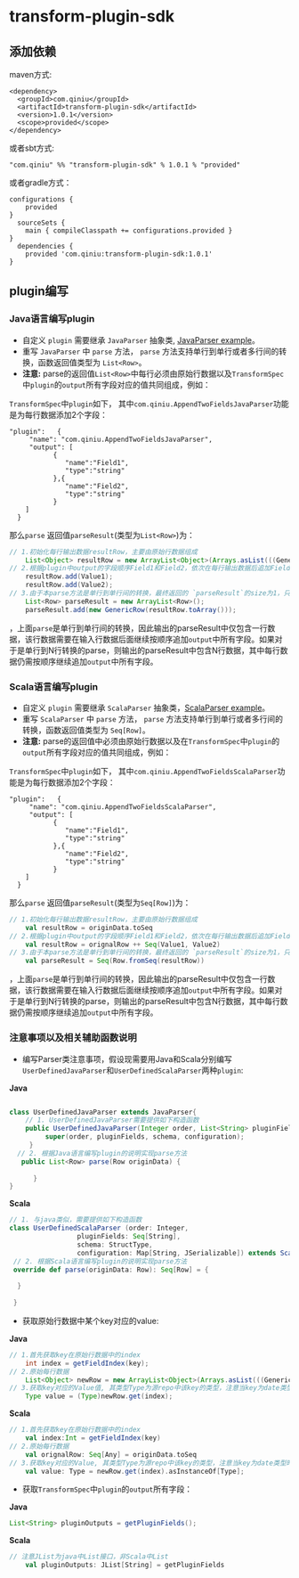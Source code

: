 # transform-plugin-sdk

## 添加依赖
maven方式:

```
<dependency>
  <groupId>com.qiniu</groupId>
  <artifactId>transform-plugin-sdk</artifactId>
  <version>1.0.1</version>
  <scope>provided</scope>
</dependency>
```
或者sbt方式:

```
"com.qiniu" %% "transform-plugin-sdk" % 1.0.1 % "provided"
```

或者gradle方式：

```
configurations {
    provided
}
  sourceSets {
    main { compileClasspath += configurations.provided }
}
  dependencies {
    provided 'com.qiniu:transform-plugin-sdk:1.0.1'
}

```

## plugin编写

### Java语言编写plugin

* 自定义 `plugin` 需要继承 `JavaParser` 抽象类,  [JavaParser example](https://github.com/qiniu/transform-plugin-sdk/blob/develop/src/main/scala/com/qiniu/pipeline/sdk/examples/AppendDateTimeJavaParser.java)。
* 重写 `JavaParser` 中 `parse` 方法， `parse` 方法支持单行到单行或者多行间的转换，函数返回值类型为 `List<Row>`。
* **注意:** parse的返回值`List<Row>`中每行必须由原始行数据以及`TransformSpec`中`plugin`的`output`所有字段对应的值共同组成，例如：

`TransformSpec`中`plugin`如下， 其中`com.qiniu.AppendTwoFieldsJavaParser`功能是为每行数据添加2个字段：

```
"plugin":   {
     "name": "com.qiniu.AppendTwoFieldsJavaParser",
     "output": [
           {
              "name":"Field1",
              "type":"string"
           },{
              "name":"Field2",
              "type":"string"
           }
   	]
  }
```
那么`parse` 返回值`parseResult`(类型为`List<Row>`)为：

``` java
// 1.初始化每行输出数据resultRow，主要由原始行数据组成
	List<Object> resultRow = new ArrayList<Object>(Arrays.asList(((GenericRow)originData).values()));
// 2.根据plugin中output的字段顺序Field1和Field2，依次在每行输出数据后追加Field1和Field2相应值Value1和Value2
	resultRow.add(Value1);
	resultRow.add(Value2);
// 3.由于本parse方法是单行到单行间的转换，最终返回的 `parseResult`的size为1，只包含resultRow
	List<Row> parseResult = new ArrayList<Row>();
	parseResult.add(new GenericRow(resultRow.toArray()));
```
，上面`parse`是单行到单行间的转换，因此输出的parseResult中仅包含一行数据，该行数据需要在输入行数据后面继续按顺序追加`output`中所有字段。如果对于是单行到N行转换的parse，则输出的parseResult中包含N行数据，其中每行数据仍需按顺序继续追加`output`中所有字段。


### Scala语言编写plugin

* 自定义 `plugin` 需要继承 `ScalaParser` 抽象类，[ScalaParser example](https://github.com/qiniu/transform-plugin-sdk/blob/develop/src/main/scala/com/qiniu/pipeline/sdk/examples/AppendDateTimeParser.scala)。
* 重写 `ScalaParser` 中 `parse` 方法， `parse` 方法支持单行到单行或者多行间的转换，函数返回值类型为 `Seq[Row]`。
* **注意:** parse的返回值中必须由原始行数据以及在`TransformSpec`中`plugin`的`output`所有字段对应的值共同组成，例如：

`TransformSpec`中`plugin`如下， 其中`com.qiniu.AppendTwoFieldsScalaParser`功能是为每行数据添加2个字段：

```
"plugin":   {
     "name": "com.qiniu.AppendTwoFieldsScalaParser",
     "output": [
           {
              "name":"Field1",
              "type":"string"
           },{
              "name":"Field2",
              "type":"string"
           }
   	]
  }
```
那么`parse` 返回值`parseResult`(类型为`Seq[Row]`)为：

``` scala
// 1.初始化每行输出数据resultRow，主要由原始行数据组成
	val resultRow = originData.toSeq
// 2.根据plugin中output的字段顺序Field1和Field2，依次在每行输出数据后追加Field1和Field2相应值Value1和Value2	
	val resultRow = orignalRow ++ Seq(Value1, Value2)
// 3.由于本parse方法是单行到单行间的转换，最终返回的 `parseResult`的size为1，只包含resultRow
	val parseResult = Seq(Row.fromSeq(resultRow))
```
，上面`parse`是单行到单行间的转换，因此输出的parseResult中仅包含一行数据，该行数据需要在输入行数据后面继续按顺序追加`output`中所有字段。如果对于是单行到N行转换的parse，则输出的parseResult中包含N行数据，其中每行数据仍需按顺序继续追加`output`中所有字段。


### 注意事项以及相关辅助函数说明

* 编写Parser类注意事项，假设现需要用Java和Scala分别编写`UserDefinedJavaParser`和`UserDefinedScalaParser`两种`plugin`:

**Java**

``` java

class UserDefinedJavaParser extends JavaParser{
	// 1. UserDefinedJavaParser需要提供如下构造函数
	public UserDefinedJavaParser(Integer order, List<String> pluginFields, StructType schema, Map<String, Serializable> configuration) {
   		 super(order, pluginFields, schema, configuration);
 	 }
  // 2. 根据Java语言编写plugin的说明实现parse方法
   public List<Row> parse(Row originData) {
   
      }
}

```

**Scala**

``` scala
// 1. 与java类似，需要提供如下构造函数
class UserDefinedScalaParser (order: Integer,
                 pluginFields: Seq[String],
                 schema: StructType,
                 configuration: Map[String, JSerializable]) extends ScalaParser(order, pluginFields, schema, configuration) {
 // 2. 根据Scala语言编写plugin的说明实现parse方法
 override def parse(originData: Row): Seq[Row] = {
   
  }
 
 }

```

* 获取原始行数据中某个key对应的value:

**Java**

``` java
// 1.首先获取key在原始行数据中的index
	int index = getFieldIndex(key);
// 2.原始每行数据
	List<Object> newRow = new ArrayList<Object>(Arrays.asList(((GenericRow)originData).values()));
// 3.获取key对应的Value值, 其类型Type为源repo中该key的类型，注意当key为date类型时候，类型Type为Long类型。
	Type value = (Type)newRow.get(index);
```

**Scala**

``` scala
// 1.首先获取key在原始行数据中的index
	val index:Int = getFieldIndex(key)
// 2.原始每行数据
	val orignalRow: Seq[Any] = originData.toSeq
// 3.获取key对应的Value, 其类型Type为源repo中该key的类型，注意当key为date类型时候，类型Type为Long类型。
	val value: Type = newRow.get(index).asInstanceOf[Type];
```

* 获取`TransformSpec`中`plugin`的`output`所有字段：

**Java**

``` java
List<String> pluginOutputs = getPluginFields();
```

**Scala**

``` scala
// 注意JList为java中List接口，非Scala中List
	val pluginOutputs: JList[String] = getPluginFields
```

